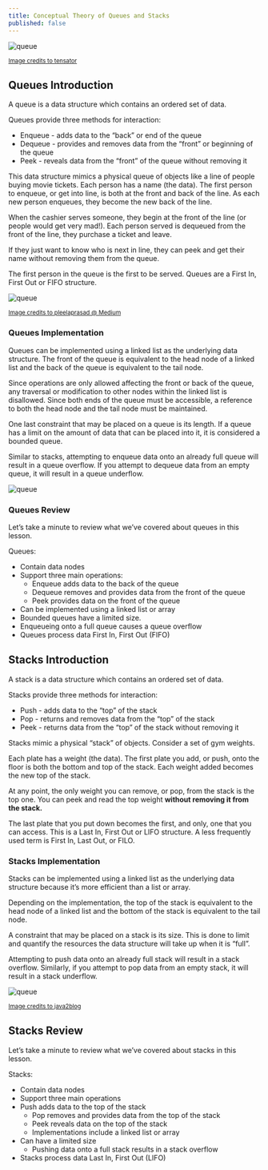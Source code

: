 ```yaml
---
title: Conceptual Theory of Queues and Stacks
published: false
---
```


![queue](https://www.tensator.com/wp-content/uploads/ab8c99f7f70de8e3504651010adb7fb9.jpg)

<sub>[Image credits to tensator](https://www.tensator.com/benefits-queue-management-systems/)</sub>

## Queues Introduction

A queue is a data structure which contains an ordered set of data.

Queues provide three methods for interaction:

* Enqueue - adds data to the “back” or end of the queue
* Dequeue - provides and removes data from the “front” or beginning of the queue
* Peek - reveals data from the “front” of the queue without removing it

This data structure mimics a physical queue of objects like a line of people buying movie tickets. Each person has a name (the data). The first person to enqueue, or get into line, is both at the front and back of the line. As each new person enqueues, they become the new back of the line.

When the cashier serves someone, they begin at the front of the line (or people would get very mad!). Each person served is dequeued from the front of the line, they purchase a ticket and leave.

If they just want to know who is next in line, they can peek and get their name without removing them from the queue.

The first person in the queue is the first to be served. Queues are a First In, First Out or FIFO structure.

![queue](https://miro.medium.com/max/1105/0*bdt3OPmImz1BRArO.png)

<sub>[Image credits to pleelaprasad @ Medium](https://medium.com/@pleelaprasad/data-structures-3515827fbf89)</sub>



### Queues Implementation

Queues can be implemented using a linked list as the underlying data structure. The front of the queue is equivalent to the head node of a linked list and the back of the queue is equivalent to the tail node.

Since operations are only allowed affecting the front or back of the queue, any traversal or modification to other nodes within the linked list is disallowed. Since both ends of the queue must be accessible, a reference to both the head node and the tail node must be maintained.

One last constraint that may be placed on a queue is its length. If a queue has a limit on the amount of data that can be placed into it, it is considered a bounded queue.

Similar to stacks, attempting to enqueue data onto an already full queue will result in a queue overflow. If you attempt to dequeue data from an empty queue, it will result in a queue underflow.

![queue]()

### Queues Review

Let’s take a minute to review what we’ve covered about queues in this lesson.

Queues:

* Contain data nodes
* Support three main operations:
  * Enqueue adds data to the back of the queue
   * Dequeue removes and provides data from the front of the queue
   * Peek provides data on the front of the queue
* Can be implemented using a linked list or array
* Bounded queues have a limited size.
* Enqueueing onto a full queue causes a queue overflow
* Queues process data First In, First Out (FIFO)



## Stacks Introduction

A stack is a data structure which contains an ordered set of data.

Stacks provide three methods for interaction:

* Push - adds data to the “top” of the stack
* Pop - returns and removes data from the “top” of the stack
* Peek - returns data from the “top” of the stack without removing it

Stacks mimic a physical “stack” of objects. Consider a set of gym weights.

Each plate has a weight (the data). The first plate you add, or push, onto the floor is both the bottom and top of the stack. Each weight added becomes the new top of the stack.

At any point, the only weight you can remove, or pop, from the stack is the top one. You can peek and read the top weight **without removing it from the stack.**

The last plate that you put down becomes the first, and only, one that you can access. This is a Last In, First Out or LIFO structure. A less frequently used term is First In, Last Out, or FILO.


### Stacks Implementation

Stacks can be implemented using a linked list as the underlying data structure because it’s more efficient than a list or array.

Depending on the implementation, the top of the stack is equivalent to the head node of a linked list and the bottom of the stack is equivalent to the tail node.

A constraint that may be placed on a stack is its size. This is done to limit and quantify the resources the data structure will take up when it is “full”.

Attempting to push data onto an already full stack will result in a stack overflow. Similarly, if you attempt to pop data from an empty stack, it will result in a stack underflow.


![queue](https://java2blog.com/wp-content/uploads/2017/09/Stack.png)

<sub>[Image credits to java2blog](https://java2blog.com/implement-stack-using-linked-list-in-java/)</sub>


## Stacks Review

Let’s take a minute to review what we’ve covered about stacks in this lesson.

Stacks:

* Contain data nodes
* Support three main operations
* Push adds data to the top of the stack
  * Pop removes and provides data from the top of the stack
  * Peek reveals data on the top of the stack
  * Implementations include a linked list or array
* Can have a limited size
  * Pushing data onto a full stack results in a stack overflow
* Stacks process data Last In, First Out (LIFO)

